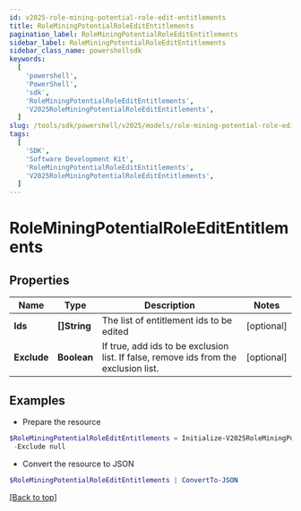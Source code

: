 ```yaml
---
id: v2025-role-mining-potential-role-edit-entitlements
title: RoleMiningPotentialRoleEditEntitlements
pagination_label: RoleMiningPotentialRoleEditEntitlements
sidebar_label: RoleMiningPotentialRoleEditEntitlements
sidebar_class_name: powershellsdk
keywords:
  [
    'powershell',
    'PowerShell',
    'sdk',
    'RoleMiningPotentialRoleEditEntitlements',
    'V2025RoleMiningPotentialRoleEditEntitlements',
  ]
slug: /tools/sdk/powershell/v2025/models/role-mining-potential-role-edit-entitlements
tags:
  [
    'SDK',
    'Software Development Kit',
    'RoleMiningPotentialRoleEditEntitlements',
    'V2025RoleMiningPotentialRoleEditEntitlements',
  ]
---
```


# RoleMiningPotentialRoleEditEntitlements

## Properties

| Name | Type | Description | Notes |
| --- | --- | --- | --- |
| **Ids** | **[]String** | The list of entitlement ids to be edited | [optional] |
| **Exclude** | **Boolean** | If true, add ids to be exclusion list. If false, remove ids from the exclusion list. | [optional] |

## Examples

- Prepare the resource

```powershell
$RoleMiningPotentialRoleEditEntitlements = Initialize-V2025RoleMiningPotentialRoleEditEntitlements  -Ids null `
 -Exclude null
```

- Convert the resource to JSON

```powershell
$RoleMiningPotentialRoleEditEntitlements | ConvertTo-JSON
```

[[Back to top]](#)

